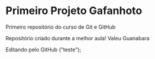 # Primeiro Projeto Gafanhoto
 Primeiro repositório do curso de Git e GitHub

Repositório criado durante a melhor aula! Valeu Guanabara

Editando pelo GitHub ("teste");
